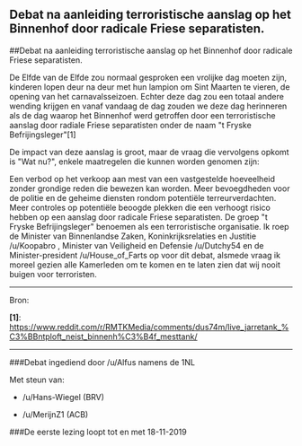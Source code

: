 ## Debat na aanleiding terroristische aanslag op het Binnenhof door radicale Friese separatisten. 
 
##Debat na aanleiding terroristische aanslag op het Binnenhof door radicale Friese separatisten.

De Elfde van de Elfde zou normaal gesproken een vrolijke dag moeten zijn, kinderen lopen deur na deur met hun lampion om Sint Maarten te vieren, de opening van het carnavalsseizoen. Echter deze dag zou een totaal andere wending krijgen en vanaf vandaag de dag zouden we deze dag herinneren als de dag waarop het Binnenhof werd getroffen door een terroristische aanslag door radiale Friese separatisten onder de naam "t Fryske Befrijingsleger"[1]

De impact van deze aanslag is groot, maar de vraag die vervolgens opkomt is "Wat nu?", enkele maatregelen die kunnen worden genomen zijn:

Een verbod op het verkoop aan mest van een vastgestelde hoeveelheid zonder grondige reden die bewezen kan worden.
Meer bevoegdheden voor de politie en de geheime diensten rondom potentiële terreurverdachten.
Meer controles op potentiële beoogde plekken die een verhoogt risico hebben op een aanslag door radicale Friese separatisten.
De groep "t Fryske Befrijingsleger" benoemen als een terroristische organisatie.
Ik roep de Minister van Binnenlandse Zaken, Koninkrijksrelaties en Justitie /u/Koopabro , Minister van Veiligheid en Defensie /u/Dutchy54 en de Minister-president /u/House_of_Farts op voor dit debat, alsmede vraag ik moreel gezien alle Kamerleden om te komen en te laten zien dat wij nooit buigen voor terroristen.

---

Bron:

**[1]**: https://www.reddit.com/r/RMTKMedia/comments/dus74m/live_jarretank_%C3%BBntploft_neist_binnenh%C3%B4f_mesttank/

---

###Debat ingediend door /u/Alfus namens de 1NL

Met steun van:

- /u/Hans-Wiegel (BRV)

- /u/MerijnZ1 (ACB)

###De eerste lezing loopt tot en met 18-11-2019